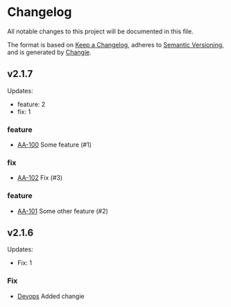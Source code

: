 # Changelog
All notable changes to this project will be documented in this file.

The format is based on [Keep a Changelog](https://keepachangelog.com/en/1.0.0/),
adheres to [Semantic Versioning](https://semver.org/spec/v2.0.0.html),
and is generated by [Changie](https://github.com/miniscruff/changie).

## v2.1.7
Updates:
  * feature: 2
  * fix: 1

### feature
- [AA-100](https://bridgerpay.atlassian.net/browse/AA-100) Some feature (#1)
### fix
- [AA-102](https://bridgerpay.atlassian.net/browse/AA-102) Fix (#3)
### feature
- [AA-101](https://bridgerpay.atlassian.net/browse/AA-101) Some other feature (#2)

## v2.1.6
Updates:
  * Fix: 1

### Fix
- [Devops](https://bridgerpay.atlassian.net/browse/Devops) Added changie